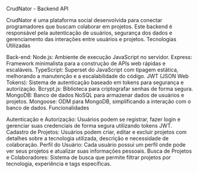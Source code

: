 CrudNator - Backend API

CrudNator é uma plataforma social desenvolvida para conectar programadores que buscam colaborar em projetos. Este backend é responsável pela autenticação de usuários, segurança dos dados e gerenciamento das interações entre usuários e projetos.
Tecnologias Utilizadas

Back-end:
Node.js: Ambiente de execução JavaScript no servidor.
Express: Framework minimalista para a construção de APIs web rápidas e escaláveis.
TypeScript: Superset do JavaScript com tipagem estática, melhorando a manutenção e a escalabilidade do código.
JWT (JSON Web Tokens): Sistema de autenticação baseado em tokens para segurança e autorização.
Bcrypt.js: Biblioteca para criptografar senhas de forma segura.
MongoDB: Banco de dados NoSQL para armazenar dados de usuários e projetos.
Mongoose: ODM para MongoDB, simplificando a interação com o banco de dados.
Funcionalidades

Autenticação e Autorização: Usuários podem se registrar, fazer login e gerenciar suas credenciais de forma segura utilizando tokens JWT.
Cadastro de Projetos: Usuários podem criar, editar e excluir projetos com detalhes sobre a tecnologia utilizada, descrição e necessidade de colaboração.
Perfil do Usuário: Cada usuário possui um perfil onde pode ver seus projetos e atualizar suas informações pessoais.
Busca de Projetos e Colaboradores: Sistema de busca que permite filtrar projetos por tecnologia, experiência e tags específicas.
